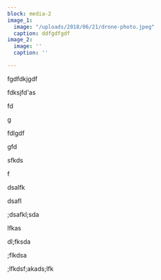 ```yaml
---
block: media-2
image_1:
  image: "/uploads/2018/06/21/drone-photo.jpeg"
  caption: ddfgdfgdf
image_2:
  image: ''
  caption: ''

---
```

fgdfdkjgdf

fdksjfd'as

fd

g

fdlgdf

gfd

sfkds

f

dsalfk

dsafl

;dsafkl;sda

lfkas

dl;fksda

;flkdsa

;lfkdsf;akads;lfk
